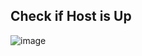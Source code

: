 ## Check if Host is Up

![image](https://github.com/user-attachments/assets/96f4a8d5-8c55-45b2-85b8-0e1981a815ee)
